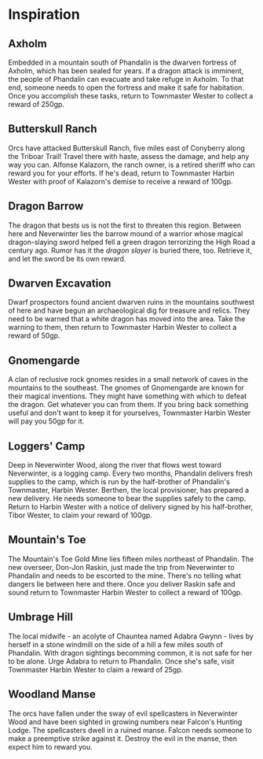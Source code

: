 # Inspiration

## Axholm
Embedded in a mountain south of Phandalin is the dwarven fortress of Axholm, which has been sealed for years.
If a dragon attack is imminent, the people of Phandalin can evacuate and take refuge in Axholm.
To that end, someone needs to open the fortress and make it safe for habitation.
Once you accomplish these tasks, return to Townmaster Wester to collect a reward of 250gp.

## Butterskull Ranch
Orcs have attacked Butterskull Ranch, five miles east of Conyberry along the Triboar Trail!
Travel there with haste, assess the damage, and help any way you can. Alfonse Kalazorn, the ranch owner, is a retired sheriff who can reward you for your efforts.
If he's dead, return to Townmaster Harbin Wester with proof of Kalazorn's demise to receive a reward of 100gp.

## Dragon Barrow
The dragon that bests us is not the first to threaten this region.
Between here and Neverwinter lies the barrow mound of a warrior whose magical dragon-slaying sword helped fell a green dragon terrorizing the High Road a century ago.
Rumor has it the *dragon slayer* is buried there, too. 
Retrieve it, and let the sword be its own reward.

## Dwarven Excavation
Dwarf prospectors found ancient dwarven ruins in the mountains southwest of here and have begun an archaeological dig for treasure and relics. 
They need to be warned that a white dragon has moved into the area. 
Take the warning to them, then return to Townmaster Harbin Wester to collect a reward of 50gp.

## Gnomengarde
A clan of reclusive rock gnomes resides in a small network of caves in the mountains to the southeast. 
The gnomes of Gnomengarde are known for their magical inventions. 
They might have something with which to defeat the dragon. 
Get whatever you can from them. 
If you bring back something useful and don't want to keep it for yourselves, Townmaster Harbin Wester will pay you 50gp for it.

## Loggers' Camp
Deep in Neverwinter Wood, along the river that flows west toward Neverwinter, is a logging camp. 
Every two months, Phandalin delivers fresh supplies to the camp, which is run by the half-brother of Phandalin's Townmaster, Harbin Wester. 
Berthen, the local provisioner, has prepared a new delivery. 
He needs someone to bear the supplies safely to the camp. 
Return to Harbin Wester with a notice of delivery signed by his half-brother, Tibor Wester, to claim your reward of 100gp.

## Mountain's Toe
The Mountain's Toe Gold Mine lies fifteen miles northeast of Phandalin.
The new overseer, Don-Jon Raskin, just made the trip from Neverwinter to Phandalin and needs to be escorted to the mine.
There's no telling what dangers lie between here and there.
Once you deliver Raskin safe and sound return to Townmaster Harbin Wester to collect a reward of 100gp.

## Umbrage Hill
The local midwife - an acolyte of Chauntea named Adabra Gwynn - lives by herself in a stone windmill on the side of a hill a few miles south of Phandalin.
With dragon sightings becomming common, it is not safe for her to be alone.
Urge Adabra to return to Phandalin.
Once she's safe, visit Townmaster Harbin Wester to claim a reward of 25gp.

## Woodland Manse
The orcs have fallen under the sway of evil spellcasters in Neverwinter Wood and have been sighted in growing numbers near Falcon's Hunting Lodge.
The spellcasters dwell in a ruined manse.
Falcon needs someone to make a preemptive strike against it.
Destroy the evil in the manse, then expect him to reward you.